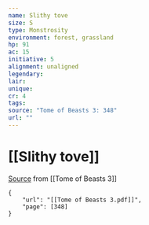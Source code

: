 ```yaml
---
name: Slithy tove
size: S
type: Monstrosity
environment: forest, grassland
hp: 91
ac: 15
initiative: 5
alignment: unaligned
legendary: 
lair: 
unique: 
cr: 4
tags: 
source: "Tome of Beasts 3: 348"
url: ""
---
```

# [[Slithy tove]]

[Source](zotero://open-pdf/library/items/BLGR9HVR?page=348) from [[Tome of Beasts 3]]

```pdf
{
	"url": "[[Tome of Beasts 3.pdf]]",
	"page": [348]
}
```

